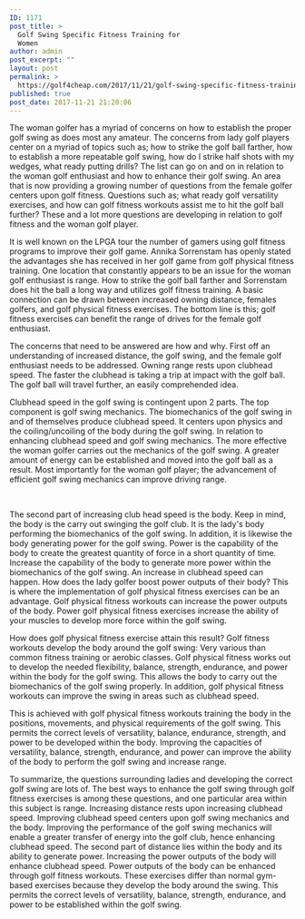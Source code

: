 ```yaml
---
ID: 1171
post_title: >
  Golf Swing Specific Fitness Training for
  Women
author: admin
post_excerpt: ""
layout: post
permalink: >
  https://golf4cheap.com/2017/11/21/golf-swing-specific-fitness-training-for-women/
published: true
post_date: 2017-11-21 21:20:06
---
```

The woman golfer has a myriad of concerns on how to establish the proper golf swing as does most any amateur. The concerns from lady golf players center on a myriad of topics such as; how to strike the golf ball farther, how to establish a more repeatable golf swing, how do I strike half shots with my wedges, what ready putting drills? The list can go on and on in relation to the woman golf enthusiast and how to enhance their golf swing. An area that is now providing a growing number of questions from the female golfer centers upon golf fitness. Questions such as; what ready golf versatility exercises, and how can golf fitness workouts assist me to hit the golf ball further? These and a lot more questions are developing in relation to golf fitness and the woman golf player.

It is well known on the LPGA tour the number of gamers using golf fitness programs to improve their golf game. Annika Sorrenstam has openly stated the advantages she has received in her golf game from golf physical fitness training. One location that constantly appears to be an issue for the woman golf enthusiast is range. How to strike the golf ball farther and Sorrenstam does hit the ball a long way and utilizes golf fitness training. A basic connection can be drawn between increased owning distance, females golfers, and golf physical fitness exercises. The bottom line is this; golf fitness exercises can benefit the range of drives for the female golf enthusiast.

The concerns that need to be answered are how and why. First off an understanding of increased distance, the golf swing, and the female golf enthusiast needs to be addressed. Owning range rests upon clubhead speed. The faster the clubhead is taking a trip at impact with the golf ball. The golf ball will travel further, an easily comprehended idea.

Clubhead speed in the golf swing is contingent upon 2 parts. The top component is golf swing mechanics. The biomechanics of the golf swing in and of themselves produce clubhead speed. It centers upon physics and the coiling/uncoiling of the body during the golf swing. In relation to enhancing clubhead speed and golf swing mechanics. The more effective the woman golfer carries out the mechanics of the golf swing. A greater amount of energy can be established and moved into the golf ball as a result. Most importantly for the woman golf player; the advancement of efficient golf swing mechanics can improve driving range.

&nbsp;

The second part of increasing club head speed is the body. Keep in mind, the body is the carry out swinging the golf club. It is the lady's body performing the biomechanics of the golf swing. In addition, it is likewise the body generating power for the golf swing. Power is the capability of the body to create the greatest quantity of force in a short quantity of time. Increase the capability of the body to generate more power within the biomechanics of the golf swing. An increase in clubhead speed can happen. How does the lady golfer boost power outputs of their body? This is where the implementation of golf physical fitness exercises can be an advantage. Golf physical fitness workouts can increase the power outputs of the body. Power golf physical fitness exercises increase the ability of your muscles to develop more force within the golf swing.

How does golf physical fitness exercise attain this result? Golf fitness workouts develop the body around the golf swing: Very various than common fitness training or aerobic classes. Golf physical fitness works out to develop the needed flexibility, balance, strength, endurance, and power within the body for the golf swing. This allows the body to carry out the biomechanics of the golf swing properly. In addition, golf physical fitness workouts can improve the swing in areas such as clubhead speed.

This is achieved with golf physical fitness workouts training the body in the positions, movements, and physical requirements of the golf swing. This permits the correct levels of versatility, balance, endurance, strength, and power to be developed within the body. Improving the capacities of versatility, balance, strength, endurance, and power can improve the ability of the body to perform the golf swing and increase range.

To summarize, the questions surrounding ladies and developing the correct golf swing are lots of. The best ways to enhance the golf swing through golf fitness exercises is among these questions, and one particular area within this subject is range. Increasing distance rests upon increasing clubhead speed. Improving clubhead speed centers upon golf swing mechanics and the body. Improving the performance of the golf swing mechanics will enable a greater transfer of energy into the golf club, hence enhancing clubhead speed. The second part of distance lies within the body and its ability to generate power. Increasing the power outputs of the body will enhance clubhead speed. Power outputs of the body can be enhanced through golf fitness workouts. These exercises differ than normal gym-based exercises because they develop the body around the swing. This permits the correct levels of versatility, balance, strength, endurance, and power to be established within the golf swing.